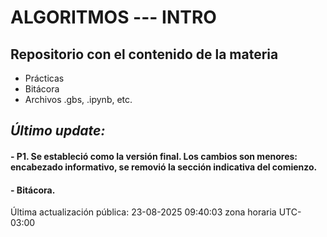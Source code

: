 # ALGORITMOS --- INTRO

## Repositorio con el contenido de la materia

- Prácticas
- Bitácora
- Archivos .gbs, .ipynb, etc.

## *Último update:* 
#### - P1. Se estableció como la versión final. Los cambios son menores: encabezado informativo, se removió la sección indicativa del comienzo. 
#### - Bitácora. 


Última actualización pública: 23-08-2025 09:40:03 zona horaria UTC-03:00
